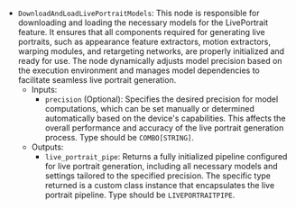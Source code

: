 - `DownloadAndLoadLivePortraitModels`: This node is responsible for downloading and loading the necessary models for the LivePortrait feature. It ensures that all components required for generating live portraits, such as appearance feature extractors, motion extractors, warping modules, and retargeting networks, are properly initialized and ready for use. The node dynamically adjusts model precision based on the execution environment and manages model dependencies to facilitate seamless live portrait generation.
    - Inputs:
        - `precision` (Optional): Specifies the desired precision for model computations, which can be set manually or determined automatically based on the device's capabilities. This affects the overall performance and accuracy of the live portrait generation process. Type should be `COMBO[STRING]`.
    - Outputs:
        - `live_portrait_pipe`: Returns a fully initialized pipeline configured for live portrait generation, including all necessary models and settings tailored to the specified precision. The specific type returned is a custom class instance that encapsulates the live portrait pipeline. Type should be `LIVEPORTRAITPIPE`.
